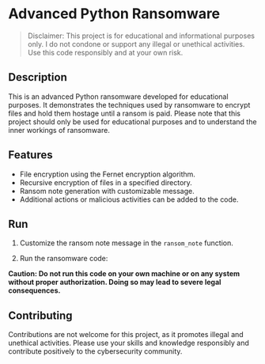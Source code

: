 # Advanced Python Ransomware


> Disclaimer: This project is for educational and informational purposes only. I do not condone or support any illegal or unethical activities. Use this code responsibly and at your own risk.

## Description

This is an advanced Python ransomware developed for educational purposes. It demonstrates the techniques used by ransomware to encrypt files and hold them hostage until a ransom is paid. Please note that this project should only be used for educational purposes and to understand the inner workings of ransomware.

## Features

- File encryption using the Fernet encryption algorithm.
- Recursive encryption of files in a specified directory.
- Ransom note generation with customizable message.
- Additional actions or malicious activities can be added to the code.

## Run

1. Customize the ransom note message in the `ransom_note` function.

2. Run the ransomware code:

**Caution: Do not run this code on your own machine or on any system without proper authorization. Doing so may lead to severe legal consequences.**

## Contributing

Contributions are not welcome for this project, as it promotes illegal and unethical activities. Please use your skills and knowledge responsibly and contribute positively to the cybersecurity community.
